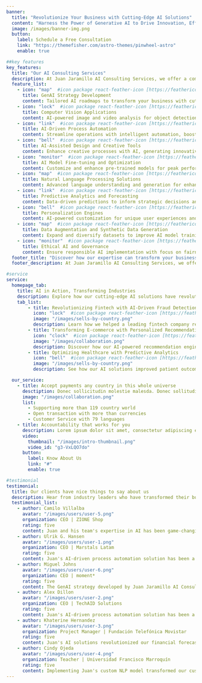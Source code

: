```yaml
---
banner:
  title: "Revolutionize Your Business with Cutting-Edge AI Solutions"
  content: "Harness the Power of Generative AI to Drive Innovation, Efficiency, and Growth"
  image: /images/banner-img.png
  button:
    label: Schedule a Free Consultation
    link: "https://themefisher.com/astro-themes/pinwheel-astro"
    enable: true

##key features
key_features:
  title: "Our AI Consulting Services"
  description: At Juan Jaramillo AI Consulting Services, we offer a comprehensive suite of Generative AI solutions tailored to your industry needs
  feature_list:
    - icon: "map"  #icon package react-feather-icon [https://feathericons.com/]
      title: GenAI Strategy Development
      content: Tailored AI roadmaps to transform your business with cutting-edge generative AI technologies.
    - icon: "lock"  #icon package react-feather-icon [https://feathericons.com/]
      title: Computer Vision Applications
      content: AI-powered image and video analysis for object detection, recognition, and visual insights.
    - icon: "link"  #icon package react-feather-icon [https://feathericons.com/]
      title: AI-Driven Process Automation
      content: Streamline operations with intelligent automation, boosting efficiency and reducing errors.
    - icon: "bell"  #icon package react-feather-icon [https://feathericons.com/]
      title: AI-Assisted Design and Creative Tools
      content: Enhance creative processes with AI, generating innovative designs and content ideas.
    - icon: "monitor"  #icon package react-feather-icon [https://feathericons.com/]
      title: AI Model Fine-tuning and Optimization
      content: Customize and enhance pre-trained models for peak performance in specific use cases.
    - icon: "map"  #icon package react-feather-icon [https://feathericons.com/]
      title: Natural Language Processing Solutions
      content: Advanced language understanding and generation for enhanced communication and analysis.
    - icon: "link"  #icon package react-feather-icon [https://feathericons.com/]
      title: Predictive Analytics and Forecasting
      content: Data-driven predictions to inform strategic decisions and optimize business outcomes.
    - icon: "bell"  #icon package react-feather-icon [https://feathericons.com/]
      title: Personalization Engines
      content: AI-powered customization for unique user experiences and targeted content delivery.
    - icon: "map"  #icon package react-feather-icon [https://feathericons.com/]
      title: Data Augmentation and Synthetic Data Generation
      content: Expand and diversify datasets to improve AI model training and performance.
    - icon: "monitor"  #icon package react-feather-icon [https://feathericons.com/]
      title: Ethical AI and Governance
      content: Ensure responsible AI implementation with focus on fairness, transparency, and compliance.
  footer_title: "Discover how our expertise can transform your business."
  footer_description: At Juan Jaramillo AI Consulting Services, we offer a comprehensive suite of Generative AI solutions tailored to your industry needs

#service
service:
  homepage_tab:
    title: AI in Action, Transforming Industries
    description: Explore how our cutting-edge AI solutions have revolutionized businesses across various sectors, delivering measurable results and driving innovation.
    tab_list:
        - title: Revolutionizing Fintech with AI-Driven Fraud Detection
          icon: "lock"  #icon package react-feather-icon [https://feathericons.com/]
          image: "/images/sells-by-country.png"
          description: Learn how we helped a leading fintech company reduce fraud by 75% using our advanced AI algorithms.
        - title: Transforming E-commerce with Personalized Recommendations
          icon: "clock"  #icon package react-feather-icon [https://feathericons.com/]
          image: "/images/collaboration.png"
          description: Discover how our AI-powered recommendation engine increased sales by 40% for a major online retailer.
        - title: Optimizing Healthcare with Predictive Analytics
          icon: "bell"  #icon package react-feather-icon [https://feathericons.com/]
          image: "/images/sells-by-country.png"
          description: See how our AI solutions improved patient outcomes and reduced costs for a nationwide hospital network.

  our_service:
    - title: Accept payments any country in this whole universe
      desctiption: Donec sollicitudin molestie malesda. Donec sollitudin molestie malesuada. Mauris pellentesque nec, egestas non nisi. Cras ultricies ligula sed
      image: "/images/collaboration.png"
      list:
        - Supporting more than 119 country world
        - Open transaction with more than currencies
        - Customer Service with 79 languages
    - title: Accountability that works for you
      description: Lorem ipsum dolor sit amet, consectetur adipiscing elit. Morbi egestas Werat viverra id et aliquet. vulputate egestas sollicitudin.
      video:
        thumbnail: "/images/intro-thumbnail.png"
        video_id: "g3-VxLQO7do"
      button:
        label: Know About Us
        link: "#"
        enable: true

#testimonial
testimonial:
  title: Our clients have nice things to say about us
  description: Hear from industry leaders who have transformed their businesses with our AI solutions.
  testimonial_list:
    - author: Camilo Villalba
      avatar: "/images/users/user-5.png"
      organization: CEO | ZIONE Shop
      rating: five
      content: Juan and his team's expertise in AI has been game-changing for our business. Their tailored solutions have dramatically improved our efficiency and decision-making processes.
    - author: Ulrik G. Hansen
      avatar: "/images/users/user-1.png"
      organization: CEO | Marstals Latam
      rating: five
      content: Juan's AI-driven process automation solution has been a game-changer for our manufacturing operations. We've increased productivity by 25% and reduced errors by 80%. His deep understanding of both AI and industry-specific challenges sets him apart.
    - author: Miguel Johns
      avatar: "/images/users/user-6.png"
      organization: CEO | moment*
      rating: five
      content: The GenAI strategy developed by Juan Jaramillo AI Consulting Services has given us a significant competitive edge in our industry. Their innovative approach and deep understanding of our needs exceeded our expectations.
    - author: Alex Dillon
      avatar: "/images/users/user-2.png"
      organization: CEO | TechAID Solutions
      rating: five
      content: Juan's AI-driven process automation solution has been a game-changer for our manufacturing operations. We've increased productivity by 25% and reduced errors by 80%. His deep understanding of both AI and industry-specific challenges sets him apart.
    - author: Khaterine Hernandez
      avatar: "/images/users/user-3.png"
      organization: Project Manager | Fundación Telefónica Movistar
      rating: five
      content: Juan's AI solutions revolutionized our financial forecasting. We've seen a 40% improvement in prediction accuracy, leading to more informed decision-making and significant cost savings. His expertise in AI is truly unparalleled.
    - author: Cindy Ojeda
      avatar: "/images/users/user-4.png"
      organization: Teacher | Universidad Francisco Marroquín
      rating: five
      content: Implementing Juan's custom NLP model transformed our customer service. We've reduced response times by 60% and increased customer satisfaction scores by 35%. His ability to tailor AI to our specific needs was impressive.
---
```

